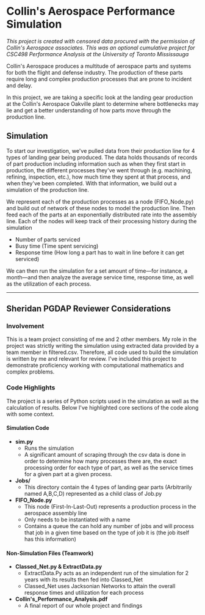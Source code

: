 # Collin's Aerospace Performance Simulation

_This project is created with censored data procured with the permission of Collin's Aerospace associates._
_This was an optional cumulative project for CSC498 Performance Analysis at the University of Toronto Mississauga_

Collin's Aerospace produces a multitude of aerospace parts and systems for both the flight and defense industry. The production of these parts require long and complex production processes that are prone to incident and delay.

In this project, we are taking a specific look at the landing gear production at the Collin's Aerospace Oakville plant to determine where bottlenecks may lie and get a better understanding of how parts move through the production line.

## Simulation
To start our investigation, we've pulled data from their production line for 4 types of landing gear being produced. The data holds thousands of records of part production including information such as when they first start in production, the different processes they've went through (e.g. machining, refining, inspection, etc.), how much time they spent at that process, and when they've been completed. With that information, we build out a simulation of the production line.

We represent each of the production processes as a node (FIFO_Node.py) and build out of network of these nodes to model the production line. Then feed each of the parts at an exponentially distributed rate into the assembly line. Each of the nodes will keep track of their processing history during the simulation
 - Number of parts serviced
 - Busy time (Time spent servicing)
 - Response time (How long a part has to wait in line before it can get serviced)

We can then run the simulation for a set amount of time—for instance, a month—and then analyze the average service time, response time, as well as the utilization of each process.

---

## Sheridan PGDAP Reviewer Considerations

### Involvement

This is a team project consisting of me and 2 other members. My role in the project was strictly writing the simulation using extracted data provided by a team member in filtered.csv. Therefore, all code used to build the simulation is written by me and relevant for review. I've included this project to demonstrate proficiency working with computational mathematics and complex problems.

### Code Highlights

The project is a series of Python scripts used in the simulation as well as the calculation of results. Below I've highlighted core sections of the code along with some context.
#### Simulation Code
- **sim.py**
  - Runs the simulation
  - A significant amount of scraping through the csv data is done in order to determine how many processes there are, the exact processing order for each type of part, as well as the service times for a given part at a given process.
- **Jobs/**
  - This directory contain the 4 types of landing gear parts (Arbitrarily named A,B,C,D) represented as a child class of Job.py
- **FIFO_Node.py**
  - This node (First-In-Last-Out) represents a production process in the aerospace assembly line
  - Only needs to be instantiated with a name
  - Contains a queue the can hold any number of jobs and will process that job in a given time based on the type of job it is (the job itself has this information)
#### Non-Simulation Files (Teamwork)
- **Classed_Net.py & ExtractData.py**
  - ExtractData.Py acts as an independent run of the simulation for 2 years with its results then fed into Classed_Net
  - Classed_Net uses Jacksonian Networks to attain the overall response times and utilization for each process
- **Collin's_Performance_Analysis.pdf**
  - A final report of our whole project and findings

